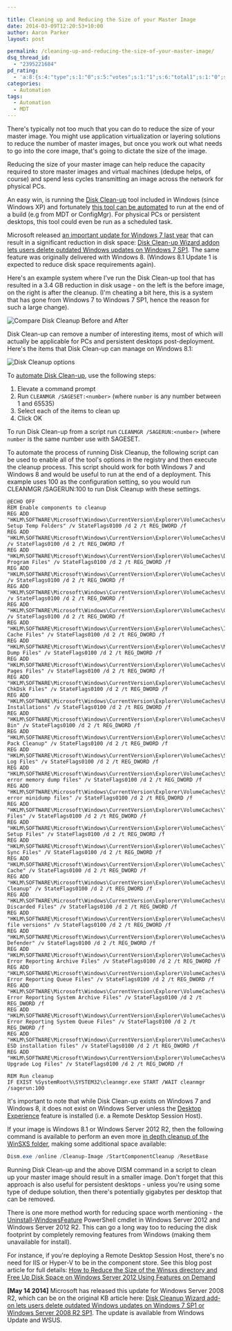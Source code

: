 ```yaml
---

title: Cleaning up and Reducing the Size of your Master Image
date: 2014-03-09T12:20:53+10:00
author: Aaron Parker
layout: post

permalink: /cleaning-up-and-reducing-the-size-of-your-master-image/
dsq_thread_id:
  - "2395221684"
pd_rating:
  - 'a:8:{s:4:"type";s:1:"0";s:5:"votes";s:1:"1";s:6:"total1";s:1:"0";s:6:"total2";s:1:"0";s:6:"total3";s:1:"0";s:6:"total4";s:1:"0";s:6:"total5";s:1:"1";s:7:"average";s:6:"5.0000";}'
categories:
  - Automation
tags:
  - Automation
  - MDT
---
```

There's typically not too much that you can do to reduce the size of your master image. You might use application virtualization or layering solutions to reduce the number of master images, but once you work out what needs to go into the core image, that's going to dictate the size of the image.

Reducing the size of your master image can help reduce the capacity required to store master images and virtual machines (dedupe helps, of course) and spend less cycles transmitting an image across the network for physical PCs.

An easy win, is running the [Disk Clean-up](http://windows.microsoft.com/en-au/windows/delete-files-using-disk-cleanup#delete-files-using-disk-cleanup=windows-8) tool included in Windows (since Windows XP) and fortunately [this tool can be automated](http://support.microsoft.com/kb/315246) to run at the end of a build (e.g from MDT or ConfigMgr). For physical PCs or persistent desktops, this tool could even be run as a scheduled task.

Microsoft released [an important update for Windows 7 last year](http://blogs.technet.com/b/askpfeplat/archive/2013/10/08/breaking-news-reduce-the-size-of-the-winsxs-directory-and-free-up-disk-space-with-a-new-update-for-windows-7-sp1-clients.aspx) that can result in a significant reduction in disk space: [Disk Clean-up Wizard addon lets users delete outdated Windows updates on Windows 7 SP1](http://support.microsoft.com/kb/2852386). The same feature was originally delivered with Windows 8. (Windows 8.1 Update 1 is expected to reduce disk space requirements again).

Here's an example system where I've run the Disk Clean-up tool that has resulted in a 3.4 GB reduction in disk usage - on the left is the before image, on the right is after the cleanup. (I'm cheating a bit here, this is a system that has gone from Windows 7 to Windows 7 SP1, hence the reason for such a large change).

![Compare Disk Cleanup Before and After]({{site.baseurl}}/media/2014/03/BeforeAfterClean.png)

Disk Clean-up can remove a number of interesting items, most of which will actually be applicable for PCs and persistent desktops post-deployment. Here's the items that Disk Clean-up can manage on Windows 8.1:

![Disk Cleanup options]({{site.baseurl}}/media/2014/03/DIskCleanup.png)

To [automate Disk Clean-up](http://support.microsoft.com/kb/315246), use the following steps:

  1. Elevate a command prompt
  2. Run `CLEANMGR /SAGESET:<number>` (where `number` is any number between 1 and 65535)
  3. Select each of the items to clean up
  4. Click OK

To run Disk Clean-up from a script run `CLEANMGR /SAGERUN:<number>` (where `number` is the same number use with SAGESET.

To automate the process of running Disk Cleanup, the following script can be used to enable all of the tool's options in the registry and then execute the cleanup process. This script should work for both Windows 7 and Windows 8 and would be useful to run at the end of a deployment. This example uses 100 as the configuration setting, so you would run CLEANMGR /SAGERUN:100 to run Disk Cleanup with these settings.

```batch
@ECHO OFF
REM Enable components to cleanup
REG ADD "HKLM\SOFTWARE\Microsoft\Windows\CurrentVersion\Explorer\VolumeCaches\Active Setup Temp Folders" /v StateFlags0100 /d 2 /t REG_DWORD /f
REG ADD "HKLM\SOFTWARE\Microsoft\Windows\CurrentVersion\Explorer\VolumeCaches\BranchCache" /v StateFlags0100 /d 2 /t REG_DWORD /f
REG ADD "HKLM\SOFTWARE\Microsoft\Windows\CurrentVersion\Explorer\VolumeCaches\Downloaded Program Files" /v StateFlags0100 /d 2 /t REG_DWORD /f
REG ADD "HKLM\SOFTWARE\Microsoft\Windows\CurrentVersion\Explorer\VolumeCaches\GameNewsFiles" /v StateFlags0100 /d 2 /t REG_DWORD /f
REG ADD "HKLM\SOFTWARE\Microsoft\Windows\CurrentVersion\Explorer\VolumeCaches\GameStatisticsFiles" /v StateFlags0100 /d 2 /t REG_DWORD /f
REG ADD "HKLM\SOFTWARE\Microsoft\Windows\CurrentVersion\Explorer\VolumeCaches\GameUpdateFiles" /v StateFlags0100 /d 2 /t REG_DWORD /f
REG ADD "HKLM\SOFTWARE\Microsoft\Windows\CurrentVersion\Explorer\VolumeCaches\Internet Cache Files" /v StateFlags0100 /d 2 /t REG_DWORD /f
REG ADD "HKLM\SOFTWARE\Microsoft\Windows\CurrentVersion\Explorer\VolumeCaches\Memory Dump Files" /v StateFlags0100 /d 2 /t REG_DWORD /f
REG ADD "HKLM\SOFTWARE\Microsoft\Windows\CurrentVersion\Explorer\VolumeCaches\Offline Pages Files" /v StateFlags0100 /d 2 /t REG_DWORD /f
REG ADD "HKLM\SOFTWARE\Microsoft\Windows\CurrentVersion\Explorer\VolumeCaches\Old ChkDsk Files" /v StateFlags0100 /d 2 /t REG_DWORD /f
REG ADD "HKLM\SOFTWARE\Microsoft\Windows\CurrentVersion\Explorer\VolumeCaches\Previous Installations" /v StateFlags0100 /d 2 /t REG_DWORD /f
REG ADD "HKLM\SOFTWARE\Microsoft\Windows\CurrentVersion\Explorer\VolumeCaches\Recycle Bin" /v StateFlags0100 /d 2 /t REG_DWORD /f
REG ADD "HKLM\SOFTWARE\Microsoft\Windows\CurrentVersion\Explorer\VolumeCaches\Service Pack Cleanup" /v StateFlags0100 /d 2 /t REG_DWORD /f
REG ADD "HKLM\SOFTWARE\Microsoft\Windows\CurrentVersion\Explorer\VolumeCaches\Setup Log Files" /v StateFlags0100 /d 2 /t REG_DWORD /f
REG ADD "HKLM\SOFTWARE\Microsoft\Windows\CurrentVersion\Explorer\VolumeCaches\System error memory dump files" /v StateFlags0100 /d 2 /t REG_DWORD /f
REG ADD "HKLM\SOFTWARE\Microsoft\Windows\CurrentVersion\Explorer\VolumeCaches\System error minidump files" /v StateFlags0100 /d 2 /t REG_DWORD /f
REG ADD "HKLM\SOFTWARE\Microsoft\Windows\CurrentVersion\Explorer\VolumeCaches\Temporary Files" /v StateFlags0100 /d 2 /t REG_DWORD /f
REG ADD "HKLM\SOFTWARE\Microsoft\Windows\CurrentVersion\Explorer\VolumeCaches\Temporary Setup Files" /v StateFlags0100 /d 2 /t REG_DWORD /f
REG ADD "HKLM\SOFTWARE\Microsoft\Windows\CurrentVersion\Explorer\VolumeCaches\Temporary Sync Files" /V StateFlags0100 /d 2 /t REG_DWORD /f
REG ADD "HKLM\SOFTWARE\Microsoft\Windows\CurrentVersion\Explorer\VolumeCaches\Thumbnail Cache" /v StateFlags0100 /d 2 /t REG_DWORD /f
REG ADD "HKLM\SOFTWARE\Microsoft\Windows\CurrentVersion\Explorer\VolumeCaches\Update Cleanup" /v StateFlags0100 /d 2 /t REG_DWORD /f
REG ADD "HKLM\SOFTWARE\Microsoft\Windows\CurrentVersion\Explorer\VolumeCaches\Upgrade Discarded Files" /v StateFlags0100 /d 2 /t REG_DWORD /f
REG ADD "HKLM\SOFTWARE\Microsoft\Windows\CurrentVersion\Explorer\VolumeCaches\User file versions" /v StateFlags0100 /d 2 /t REG_DWORD /f
REG ADD "HKLM\SOFTWARE\Microsoft\Windows\CurrentVersion\Explorer\VolumeCaches\Windows Defender" /v StateFlags0100 /d 2 /t REG_DWORD /f
REG ADD "HKLM\SOFTWARE\Microsoft\Windows\CurrentVersion\Explorer\VolumeCaches\Windows Error Reporting Archive Files" /v StateFlags0100 /d 2 /t REG_DWORD /f
REG ADD "HKLM\SOFTWARE\Microsoft\Windows\CurrentVersion\Explorer\VolumeCaches\Windows Error Reporting Queue Files" /v StateFlags0100 /d 2 /t REG_DWORD /f
REG ADD "HKLM\SOFTWARE\Microsoft\Windows\CurrentVersion\Explorer\VolumeCaches\Windows Error Reporting System Archive Files" /v StateFlags0100 /d 2 /t REG_DWORD /f
REG ADD "HKLM\SOFTWARE\Microsoft\Windows\CurrentVersion\Explorer\VolumeCaches\Windows Error Reporting System Queue Files" /v StateFlags0100 /d 2 /t REG_DWORD /f
REG ADD "HKLM\SOFTWARE\Microsoft\Windows\CurrentVersion\Explorer\VolumeCaches\Windows ESD installation files" /v StateFlags0100 /d 2 /t REG_DWORD /f
REG ADD "HKLM\SOFTWARE\Microsoft\Windows\CurrentVersion\Explorer\VolumeCaches\Windows Upgrade Log Files" /v StateFlags0100 /d 2 /t REG_DWORD /f

REM Run cleanup
IF EXIST %SystemRoot%\SYSTEM32\cleanmgr.exe START /WAIT cleanmgr /sagerun:100
```

It's important to note that while Disk Clean-up exists on Windows 7 and Windows 8, it does not exist on Windows Server unless the [Desktop Experience](http://technet.microsoft.com/en-us/library/cc772567.aspx) feature is installed (i.e. a Remote Desktop Session Host).

If your image is Windows 8.1 or Windows Server 2012 R2, then the following command is available to perform an even more [in depth cleanup of the WinSXS folder](http://technet.microsoft.com/en-us/library/dn251565.aspx), making some additional space available:

```powershell
Dism.exe /online /Cleanup-Image /StartComponentCleanup /ResetBase
```

Running Disk Clean-up and the above DISM command in a script to clean up your master image should result in a smaller image. Don't forget that this approach is also useful for persistent desktops - unless you're using some type of dedupe solution, then there's potentially gigabytes per desktop that can be removed.

There is one more method worth for reducing space worth mentioning - the [Uninstall-WindowsFeature](http://technet.microsoft.com/en-us/library/jj205471.aspx) PowerShell cmdlet in Windows Server 2012 and Windows Server 2012 R2. This can go a long way too to reducing the disk footprint by completely removing features from Windows (making them unavailable for install).

For instance, if you're deploying a Remote Desktop Session Host, there's no need for IIS or Hyper-V to be in the component store. See this blog post article for full details: [How to Reduce the Size of the Winsxs directory and Free Up Disk Space on Windows Server 2012 Using Features on Demand](http://blogs.technet.com/b/askpfeplat/archive/2013/02/24/how-to-reduce-the-size-of-the-winsxs-directory-and-free-up-disk-space-on-windows-server-2012-using-features-on-demand.aspx)

**[May 14 2014]** Microsoft has released this update for Windows Server 2008 R2, which can be on the original KB article here: [Disk Cleanup Wizard add-on lets users delete outdated Windows updates on Windows 7 SP1 or Windows Server 2008 R2 SP1](http://support.microsoft.com/kb/2852386/). The update is available from Windows Update and WSUS.
